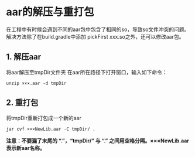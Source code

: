 # aar的解压与重打包
在工程中有时候会遇到不同的aar包中包含了相同的so，导致so文件冲突的问题。解决方法除了在build.gradle中添加 pickFirst xxx.so之外，还可以修改aar包。

## 1. 解压aar
将aar解压至tmpDir文件夹
在aar所在路径下打开窗口，输入如下命令：
```
unzip ×××.aar -d tmpDir
```

## 2. 重打包
将tmpDir重新打包成一个新的aar
```
jar cvf ×××NewLib.aar -C tmpDir/ .
```

**注意：不要漏了末尾的 “.”，“tmpDir/” 与 “.” 之间用空格分隔。×××NewLib.aar表示新aar名称。**
